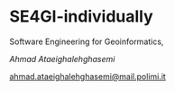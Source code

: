 # SE4GI-individually
Software Engineering for Geoinformatics,

*Ahmad Ataeighalehghasemi*

ahmad.ataeighalehghasemi@mail.polimi.it
